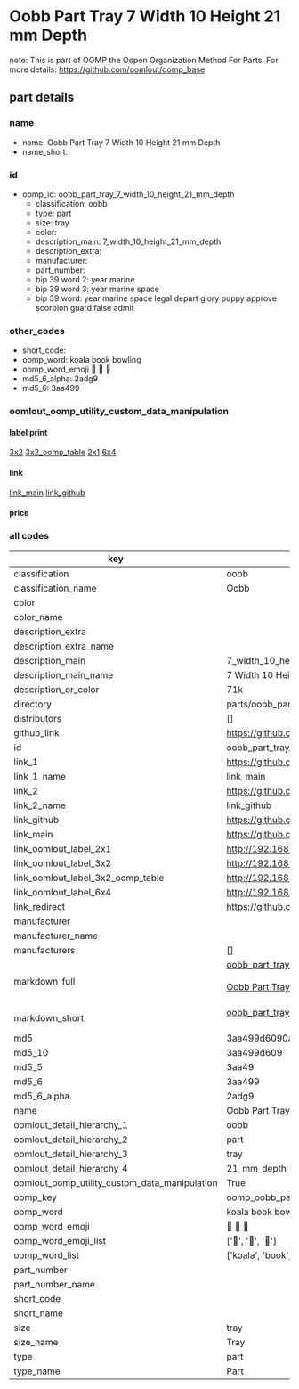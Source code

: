 # Oobb Part Tray 7 Width 10 Height 21 mm Depth  

note: This is part of OOMP the Oopen Organization Method For Parts. For more details: https://github.com/oomlout/oomp_base

##  part details
  







### name
* name: Oobb Part Tray 7 Width 10 Height 21 mm Depth
* name_short: 
### id
* oomp_id: oobb_part_tray_7_width_10_height_21_mm_depth
  * classification: oobb
  * type: part
  * size: tray
  * color: 
  * description_main: 7_width_10_height_21_mm_depth
  * description_extra: 
  * manufacturer: 
  * part_number: 
  * bip 39 word 2: year marine
  * bip 39 word 3: year marine space
  * bip 39 word: year marine space legal depart glory puppy approve scorpion guard false admit

### other_codes
* short_code: 
* oomp_word: koala book bowling
* oomp_word_emoji :koala: :book: :bowling:
* md5_6_alpha: 2adg9
* md5_6: 3aa499






### oomlout_oomp_utility_custom_data_manipulation
#### label print
[3x2](http://192.168.1.245:1112/?label=oomp%202adg9)
[3x2_oomp_table](http://192.168.1.108:1112/?label=oomp%202adg9)
[2x1](http://192.168.1.242:1112/?label=oomp%202adg9)
[6x4](http://192.168.1.55:1112/?label=oomp%202adg9)    

#### link

[link_main](https://github.com/oomlout/oomlout_oomp_version_1_messy/tree/main/parts/oobb_part_tray_7_width_10_height_21_mm_depth) [link_github](https://github.com/oomlout/oomlout_oomp_version_1_messy/tree/main/parts/oobb_part_tray_7_width_10_height_21_mm_depth)                             

#### price







### all codes 
| key | value |  
| --- | --- |  
| classification | oobb |  
| classification_name | Oobb |  
| color |  |  
| color_name |  |  
| description_extra |  |  
| description_extra_name |  |  
| description_main | 7_width_10_height_21_mm_depth |  
| description_main_name | 7 Width 10 Height 21 mm Depth |  
| description_or_color | 71k |  
| directory | parts/oobb_part_tray_7_width_10_height_21_mm_depth |  
| distributors | [] |  
| github_link | https://github.com/oomlout/oomlout_oomp_part_src/tree/main/parts/oobb_part_tray_7_width_10_height_21_mm_depth |  
| id | oobb_part_tray_7_width_10_height_21_mm_depth |  
| link_1 | https://github.com/oomlout/oomlout_oomp_version_1_messy/tree/main/parts/oobb_part_tray_7_width_10_height_21_mm_depth |  
| link_1_name | link_main |  
| link_2 | https://github.com/oomlout/oomlout_oomp_version_1_messy/tree/main/parts/oobb_part_tray_7_width_10_height_21_mm_depth |  
| link_2_name | link_github |  
| link_github | https://github.com/oomlout/oomlout_oomp_version_1_messy/tree/main/parts/oobb_part_tray_7_width_10_height_21_mm_depth |  
| link_main | https://github.com/oomlout/oomlout_oomp_version_1_messy/tree/main/parts/oobb_part_tray_7_width_10_height_21_mm_depth |  
| link_oomlout_label_2x1 | http://192.168.1.242:1112/?label=oomp%202adg9 |  
| link_oomlout_label_3x2 | http://192.168.1.245:1112/?label=oomp%202adg9 |  
| link_oomlout_label_3x2_oomp_table | http://192.168.1.108:1112/?label=oomp%202adg9 |  
| link_oomlout_label_6x4 | http://192.168.1.55:1112/?label=oomp%202adg9 |  
| link_redirect | https://github.com/oomlout/oomlout_oomp_version_1_messy/tree/main/parts/oobb_part_tray_7_width_10_height_21_mm_depth |  
| manufacturer |  |  
| manufacturer_name |  |  
| manufacturers | [] |  
| markdown_full | [oobb_part_tray_7_width_10_height_21_mm_depth](none)<br>[](none)<br>[Oobb Part Tray 7 Width 10 Height 21 Mm Depth](none)<br><br> |  
| markdown_short | [oobb_part_tray_7_width_10_height_21_mm_depth](none)<br><br> |  
| md5 | 3aa499d6090ad5c18e1d67f7a0a207f7 |  
| md5_10 | 3aa499d609 |  
| md5_5 | 3aa49 |  
| md5_6 | 3aa499 |  
| md5_6_alpha | 2adg9 |  
| name | Oobb Part Tray 7 Width 10 Height 21 mm Depth |  
| oomlout_detail_hierarchy_1 | oobb |  
| oomlout_detail_hierarchy_2 | part |  
| oomlout_detail_hierarchy_3 | tray |  
| oomlout_detail_hierarchy_4 | 21_mm_depth |  
| oomlout_oomp_utility_custom_data_manipulation | True |  
| oomp_key | oomp_oobb_part_tray_7_width_10_height_21_mm_depth |  
| oomp_word | koala book bowling |  
| oomp_word_emoji | :koala: :book: :bowling: |  
| oomp_word_emoji_list | [':koala:', ':book:', ':bowling:'] |  
| oomp_word_list | ['koala', 'book', 'bowling'] |  
| part_number |  |  
| part_number_name |  |  
| short_code |  |  
| short_name |  |  
| size | tray |  
| size_name | Tray |  
| type | part |  
| type_name | Part |  
